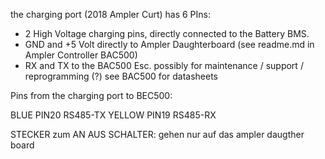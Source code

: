 the charging port (2018 Ampler Curt) has 6 PIns:

- 2 High Voltage charging pins, directly connected to the Battery BMS.
- GND and +5 Volt directly to Ampler Daughterboard (see readme.md in Ampler Controller BAC500)
- RX and TX to the BAC500 Esc. possibly for maintenance / support / reprogramming (?) see BAC500 for datasheets


Pins from the charging port to BEC500: 

BLUE        PIN20   RS485-TX
YELLOW      PIN19   RS485-RX


STECKER zum AN AUS SCHALTER:
gehen nur auf das ampler daugther board

